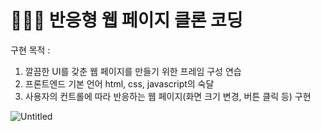 # 👨🏽‍🎨 반응형 웹 페이지 클론 코딩
구현 목적 :
1. 깔끔한 UI를 갖춘 웹 페이지를 만들기 위한 프레임 구성 연습
2. 프론트엔드 기본 언어 html, css, javascript의 숙달
3. 사용자의 컨트롤에 따라 반응하는 웹 페이지(화면 크기 변경, 버튼 클릭 등) 구현

![Untitled](https://s3-us-west-2.amazonaws.com/secure.notion-static.com/9586113b-057a-48b2-b893-ea6ffb465a26/Untitled.png)
